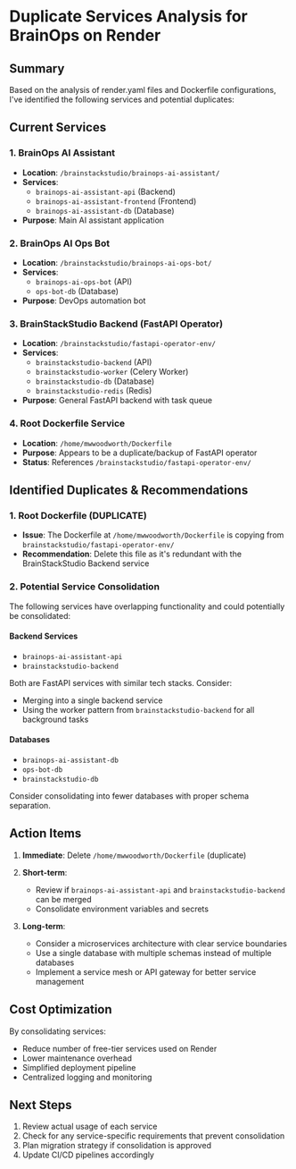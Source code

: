 # Duplicate Services Analysis for BrainOps on Render

## Summary

Based on the analysis of render.yaml files and Dockerfile configurations, I've identified the following services and potential duplicates:

## Current Services

### 1. BrainOps AI Assistant
- **Location**: `/brainstackstudio/brainops-ai-assistant/`
- **Services**:
  - `brainops-ai-assistant-api` (Backend)
  - `brainops-ai-assistant-frontend` (Frontend)
  - `brainops-ai-assistant-db` (Database)
- **Purpose**: Main AI assistant application

### 2. BrainOps AI Ops Bot
- **Location**: `/brainstackstudio/brainops-ai-ops-bot/`
- **Services**:
  - `brainops-ai-ops-bot` (API)
  - `ops-bot-db` (Database)
- **Purpose**: DevOps automation bot

### 3. BrainStackStudio Backend (FastAPI Operator)
- **Location**: `/brainstackstudio/fastapi-operator-env/`
- **Services**:
  - `brainstackstudio-backend` (API)
  - `brainstackstudio-worker` (Celery Worker)
  - `brainstackstudio-db` (Database)
  - `brainstackstudio-redis` (Redis)
- **Purpose**: General FastAPI backend with task queue

### 4. Root Dockerfile Service
- **Location**: `/home/mwwoodworth/Dockerfile`
- **Purpose**: Appears to be a duplicate/backup of FastAPI operator
- **Status**: References `/brainstackstudio/fastapi-operator-env/`

## Identified Duplicates & Recommendations

### 1. Root Dockerfile (DUPLICATE)
- **Issue**: The Dockerfile at `/home/mwwoodworth/Dockerfile` is copying from `brainstackstudio/fastapi-operator-env/`
- **Recommendation**: Delete this file as it's redundant with the BrainStackStudio Backend service

### 2. Potential Service Consolidation
The following services have overlapping functionality and could potentially be consolidated:

#### Backend Services
- `brainops-ai-assistant-api`
- `brainstackstudio-backend`

Both are FastAPI services with similar tech stacks. Consider:
- Merging into a single backend service
- Using the worker pattern from `brainstackstudio-backend` for all background tasks

#### Databases
- `brainops-ai-assistant-db`
- `ops-bot-db`
- `brainstackstudio-db`

Consider consolidating into fewer databases with proper schema separation.

## Action Items

1. **Immediate**: Delete `/home/mwwoodworth/Dockerfile` (duplicate)

2. **Short-term**: 
   - Review if `brainops-ai-assistant-api` and `brainstackstudio-backend` can be merged
   - Consolidate environment variables and secrets

3. **Long-term**:
   - Consider a microservices architecture with clear service boundaries
   - Use a single database with multiple schemas instead of multiple databases
   - Implement a service mesh or API gateway for better service management

## Cost Optimization

By consolidating services:
- Reduce number of free-tier services used on Render
- Lower maintenance overhead
- Simplified deployment pipeline
- Centralized logging and monitoring

## Next Steps

1. Review actual usage of each service
2. Check for any service-specific requirements that prevent consolidation
3. Plan migration strategy if consolidation is approved
4. Update CI/CD pipelines accordingly